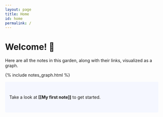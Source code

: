 ```yaml
---
layout: page
title: Home
id: home
permalink: /
---
```


# Welcome! 🌱

<p>Here are all the notes in this garden, along with their links, visualized as a graph.</p>

{% include notes_graph.html %}

<p style="padding: 3em 1em; background: #f5f7ff; border-radius: 4px;">
  Take a look at <span style="font-weight: bold">[[My first note]]</span> to get started.
</p>


<style>
  .wrapper {
    max-width: 46em;
  }
</style>
